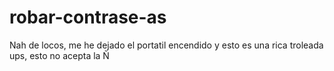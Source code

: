 # robar-contrase-as
Nah de locos, me he dejado el portatil encendido y esto es una rica troleada
 ups, esto no acepta la Ñ

